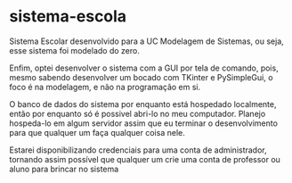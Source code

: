 # sistema-escola
Sistema Escolar desenvolvido para a UC Modelagem de Sistemas, ou seja, esse sistema foi modelado do zero.

Enfim, optei desenvolver o sistema com a GUI por tela de comando, pois, mesmo sabendo desenvolver um bocado com TKinter e PySimpleGui, o foco é na modelagem, e não na programação em si.

O banco de dados do sistema por enquanto está hospedado localmente, então por enquanto só é possivel abri-lo no meu computador. Planejo hospeda-lo em algum servidor assim que eu terminar o desenvolvimento para que qualquer um faça qualquer coisa nele. 

Estarei disponibilizando credenciais para uma conta de administrador, tornando assim possível que qualquer um crie uma conta de professor ou aluno para brincar no sistema 
